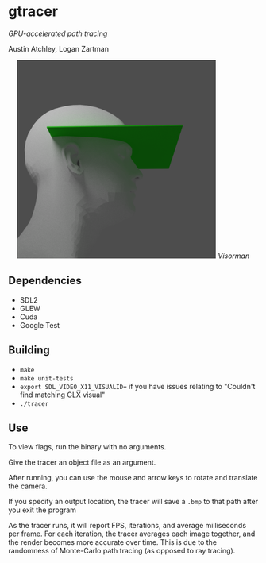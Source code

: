 # gtracer
*GPU-accelerated path tracing*

Austin Atchley, Logan Zartman

<center>
<img src="img/visorman.png" width="400px">
<i>Visorman</i>
</center>

## Dependencies
* SDL2
* GLEW
* Cuda
* Google Test

## Building
* `make`
* `make unit-tests`
* `export SDL_VIDEO_X11_VISUALID=` if you have issues relating to "Couldn't find matching GLX visual"
* `./tracer`

## Use
To view flags, run the binary with no arguments.

Give the tracer an object file as an argument.

After running, you can use the mouse and arrow keys to rotate and translate the camera.

If you specify an output location, the tracer will save a `.bmp` to that path after you exit the program

As the tracer runs, it will report FPS, iterations, and average milliseconds per frame. For each iteration, the tracer averages each image together, and the render becomes more accurate over time. This is due to the randomness of Monte-Carlo path tracing (as opposed to ray tracing).
